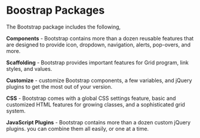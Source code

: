 # Boostrap Packages

The Bootstrap package includes the following,

**Components** - Bootstrap contains more than a dozen reusable features that are designed to provide icon, dropdown, navigation, alerts, pop-overs, and more.

**Scaffolding** - Bootstrap provides important features for Grid program, link styles, and values.

**Customize** - customize Bootstrap components, a few variables, and jQuery plugins to get the most out of your version.

**CSS** - Bootstrap comes with a global CSS settings feature, basic and customized HTML features for growing classes, and a sophisticated grid system.

**JavaScript Plugins** - Bootstrap contains more than a dozen custom jQuery plugins. you can combine them all easily, or one at a time.
